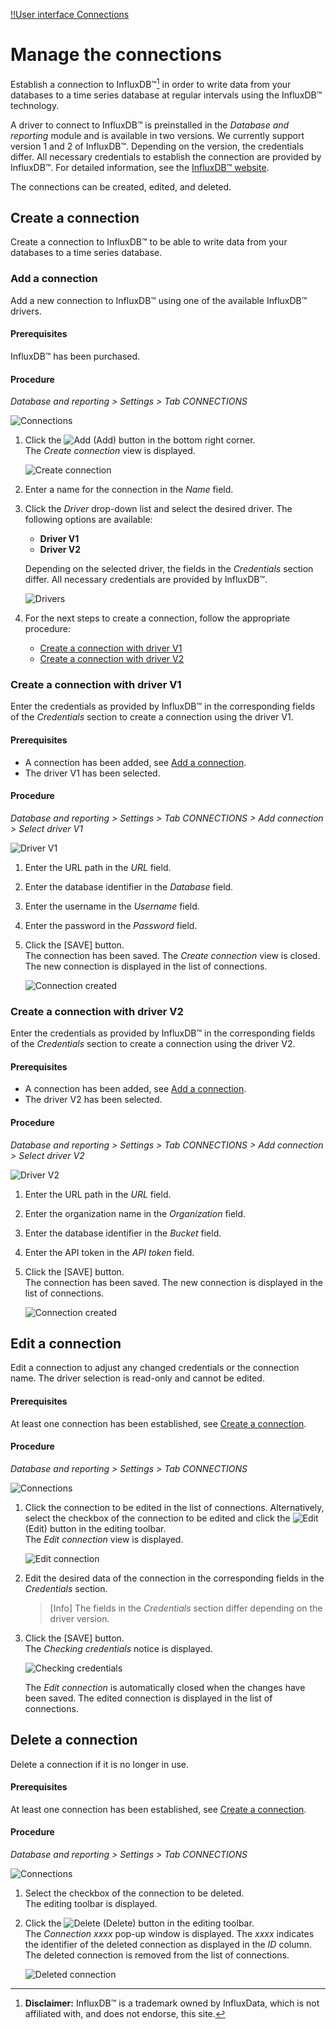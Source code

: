 [!!User interface Connections](../UserInterface/03a_Connections.md)

# Manage the connections

Establish a connection to InfluxDB&trade;[^1] in order to write data from your databases to a time series database at regular intervals using the InfluxDB&trade; technology.

A driver to connect to InfluxDB&trade; is preinstalled in the *Database and reporting* module and is available in two versions. We currently support version 1 and 2 of InfluxDB&trade;. Depending on the version, the credentials differ. All necessary credentials to establish the connection are provided by InfluxDB&trade;. For detailed information, see the [InfluxDB&trade; website](https://influxdata.com).

The connections can be created, edited, and deleted.



## Create a connection

Create a connection to InfluxDB&trade; to be able to write data from your databases to a time series database. 


### Add a connection

Add a new connection to InfluxDB&trade; using one of the available InfluxDB&trade; drivers.

#### Prerequisites

InfluxDB&trade; has been purchased.

#### Procedure

*Database and reporting > Settings > Tab CONNECTIONS*

![Connections](../../Assets/Screenshots/DatabaseAndReporting/Settings/Connections/NoConnections.png "[Connections]")

1. Click the ![Add](../../Assets/Icons/Plus01.png "[Add]") (Add) button in the bottom right corner.    
    The *Create connection* view is displayed.

    ![Create connection](../../Assets/Screenshots/DatabaseAndReporting/Settings/Connections/CreateConnection.png "[Create connection]")

2. Enter a name for the connection in the *Name* field.

3. Click the *Driver* drop-down list and select the desired driver. The following options are available:

    - **Driver V1**  
    - **Driver V2**  

    Depending on the selected driver, the fields in the *Credentials* section differ. All necessary credentials are provided by InfluxDB&trade;.
   
    ![Drivers](../../Assets/Screenshots/DatabaseAndReporting/Settings/Connections/CreateConnectionInfluxDBDriverV1und2.png "[Drivers]")

4. For the next steps to create a connection, follow the appropriate procedure:

    - [Create a connection with driver V1](#create-a-connection-with-driver-v1)
    - [Create a connection with driver V2](#create-a-connection-with-driver-v2) 


### Create a connection with driver V1

Enter the credentials as provided by InfluxDB&trade; in the corresponding fields of the *Credentials* section to create a connection using the driver V1.

#### Prerequisites

- A connection has been added, see [Add a connection](#add-a-connection).
- The driver V1 has been selected. 

#### Procedure

*Database and reporting > Settings > Tab CONNECTIONS > Add connection > Select driver V1*

![Driver V1](../../Assets/Screenshots/DatabaseAndReporting/Settings/Connections/CreateConnectionInfluxDBDriverV1.png "[Driver V1]")

1. Enter the URL path in the *URL* field.

2. Enter the database identifier in the *Database* field.

3. Enter the username in the *Username* field.

4. Enter the password in the *Password* field. 

5. Click the [SAVE] button.  
    The connection has been saved. The *Create connection* view is closed. The new connection is displayed in the list of connections.

    ![Connection created](../../Assets/Screenshots/DatabaseAndReporting/Settings/Connections/ConnectionsV1.png "[Connection created]")


### Create a connection with driver V2

Enter the credentials as provided by InfluxDB&trade; in the corresponding fields of the *Credentials* section to create a connection using the driver V2.

#### Prerequisites

- A connection has been added, see [Add a connection](#add-a-connection).
- The driver V2 has been selected. 

#### Procedure

*Database and reporting > Settings > Tab CONNECTIONS > Add connection > Select driver V2*

![Driver V2](../../Assets/Screenshots/DatabaseAndReporting/Settings/Connections/CreateConnectionInfluxDBDriverV2.png "[Driver V2]")

1. Enter the URL path in the *URL* field.

2. Enter the organization name in the *Organization* field.

3. Enter the database identifier in the *Bucket* field.

4. Enter the API token in the *API token* field.

5. Click the [SAVE] button.  
    The connection has been saved. The new connection is displayed in the list of connections.

    ![Connection created](../../Assets/Screenshots/DatabaseAndReporting/Settings/Connections/ConnectionsV2.png "[Connection created]")


## Edit a connection

Edit a connection to adjust any changed credentials or the connection name. The driver selection is read-only and cannot be edited.

#### Prerequisites

At least one connection has been established, see [Create a connection](#create-a-connection).

#### Procedure

*Database and reporting > Settings > Tab CONNECTIONS*

![Connections](../../Assets/Screenshots/DatabaseAndReporting/Settings/Connections/ConnectionsV2.png "[Connections]")

1. Click the connection to be edited in the list of connections. Alternatively, select the checkbox of the connection to be edited and click the ![Edit](../../Assets/Icons/Edit01.png) (Edit) button in the editing toolbar.  
    The *Edit connection* view is displayed.
    
    ![Edit connection](../../Assets/Screenshots/DatabaseAndReporting/Settings/Connections/EditConnectionV2.png "[Edit connection]")

2.  Edit the desired data of the connection in the corresponding fields in the *Credentials* section. 

    > [Info] The fields in the *Credentials* section differ depending on the driver version.

3. Click the [SAVE] button.  
    The *Checking credentials* notice is displayed.

    ![Checking credentials](../../Assets/Screenshots/DatabaseAndReporting/Settings/Connections/CheckingCredentials.png "[Checking credentials]")

    The *Edit connection* is automatically closed when the changes have been saved. The edited connection is displayed in the list of connections.



## Delete a connection

Delete a connection if it is no longer in use.

#### Prerequisites

At least one connection has been established, see [Create a connection](#create-a-connection).

#### Procedure

*Database and reporting > Settings > Tab CONNECTIONS*

![Connections](../../Assets/Screenshots/DatabaseAndReporting/Settings/Connections/ConnectionsV2.png "[Connections]")

1. Select the checkbox of the connection to be deleted.   
    The editing toolbar is displayed.

2. Click the ![Delete](../../Assets/Icons/Trash03.png) (Delete) button in the editing toolbar.  
    The *Connection xxxx* pop-up window is displayed. The *xxxx* indicates the identifier of the deleted connection as displayed in the *ID* column. The deleted connection is removed from the list of connections.

    ![Deleted connection](../../Assets/Screenshots/DatabaseAndReporting/Settings/Connections/DeletedConnection.png "[Deleted connection]")

[comment]: <> (Delete wird noch eingebaut. Wenn soweit, ggf. Procedure ergänzen/anpassen.)

[comment]: <> (Julian: Bitte Screenshot einbauen, ziehen und zukommen lassen.)



[^1]: **Disclaimer:** InfluxDB&trade; is a trademark owned by InfluxData, which is not affiliated with, and does not endorse, this site.  